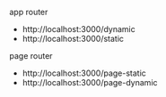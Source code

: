 app router
- http://localhost:3000/dynamic
- http://localhost:3000/static

page router
- http://localhost:3000/page-static
- http://localhost:3000/page-dynamic